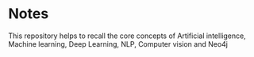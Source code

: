 # Notes
This repository helps to recall the core concepts of Artificial intelligence, Machine learning, Deep Learning, NLP, Computer vision and Neo4j
